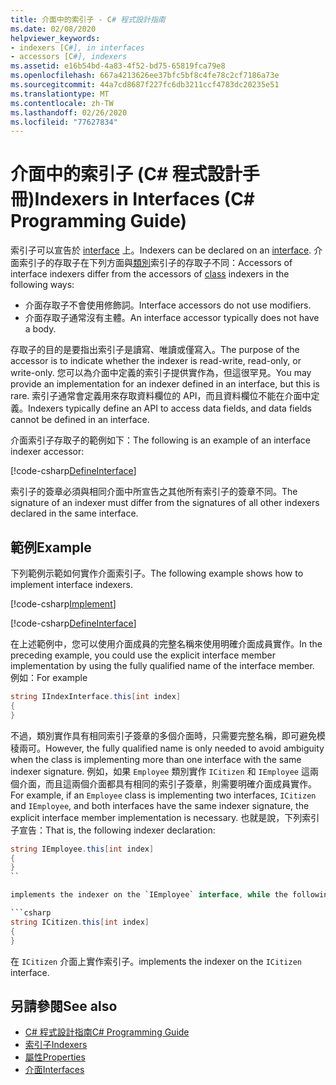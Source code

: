 ```yaml
---
title: 介面中的索引子 - C# 程式設計指南
ms.date: 02/08/2020
helpviewer_keywords:
- indexers [C#], in interfaces
- accessors [C#], indexers
ms.assetid: e16b54bd-4a83-4f52-bd75-65819fca79e8
ms.openlocfilehash: 667a4213626ee37bfc5bf8c4fe78c2cf7186a73e
ms.sourcegitcommit: 44a7cd8687f227fc6db3211ccf4783dc20235e51
ms.translationtype: MT
ms.contentlocale: zh-TW
ms.lasthandoff: 02/26/2020
ms.locfileid: "77627834"
---
```

# <a name="indexers-in-interfaces-c-programming-guide"></a><span data-ttu-id="b2d51-102">介面中的索引子 (C# 程式設計手冊)</span><span class="sxs-lookup"><span data-stu-id="b2d51-102">Indexers in Interfaces (C# Programming Guide)</span></span>

<span data-ttu-id="b2d51-103">索引子可以宣告於 [interface](../../language-reference/keywords/interface.md) 上。</span><span class="sxs-lookup"><span data-stu-id="b2d51-103">Indexers can be declared on an [interface](../../language-reference/keywords/interface.md).</span></span> <span data-ttu-id="b2d51-104">介面索引子的存取子在下列方面與[類別](../../language-reference/keywords/class.md)索引子的存取子不同：</span><span class="sxs-lookup"><span data-stu-id="b2d51-104">Accessors of interface indexers differ from the accessors of [class](../../language-reference/keywords/class.md) indexers in the following ways:</span></span>

- <span data-ttu-id="b2d51-105">介面存取子不會使用修飾詞。</span><span class="sxs-lookup"><span data-stu-id="b2d51-105">Interface accessors do not use modifiers.</span></span>
- <span data-ttu-id="b2d51-106">介面存取子通常沒有主體。</span><span class="sxs-lookup"><span data-stu-id="b2d51-106">An interface accessor typically does not have a body.</span></span>

<span data-ttu-id="b2d51-107">存取子的目的是要指出索引子是讀寫、唯讀或僅寫入。</span><span class="sxs-lookup"><span data-stu-id="b2d51-107">The purpose of the accessor is to indicate whether the indexer is read-write, read-only, or write-only.</span></span> <span data-ttu-id="b2d51-108">您可以為介面中定義的索引子提供實作為，但這很罕見。</span><span class="sxs-lookup"><span data-stu-id="b2d51-108">You may provide an implementation for an indexer defined in an interface, but this is rare.</span></span> <span data-ttu-id="b2d51-109">索引子通常會定義用來存取資料欄位的 API，而且資料欄位不能在介面中定義。</span><span class="sxs-lookup"><span data-stu-id="b2d51-109">Indexers typically define an API to access data fields, and data fields cannot be defined in an interface.</span></span>

<span data-ttu-id="b2d51-110">介面索引子存取子的範例如下：</span><span class="sxs-lookup"><span data-stu-id="b2d51-110">The following is an example of an interface indexer accessor:</span></span>

[!code-csharp[DefineInterface](~/samples/snippets/csharp/interfaces/indexers.cs#DefineIndexer)]

<span data-ttu-id="b2d51-111">索引子的簽章必須與相同介面中所宣告之其他所有索引子的簽章不同。</span><span class="sxs-lookup"><span data-stu-id="b2d51-111">The signature of an indexer must differ from the signatures of all other indexers declared in the same interface.</span></span>

## <a name="example"></a><span data-ttu-id="b2d51-112">範例</span><span class="sxs-lookup"><span data-stu-id="b2d51-112">Example</span></span>

<span data-ttu-id="b2d51-113">下列範例示範如何實作介面索引子。</span><span class="sxs-lookup"><span data-stu-id="b2d51-113">The following example shows how to implement interface indexers.</span></span>

[!code-csharp[Implement](~/samples/snippets/csharp/interfaces/indexers.cs#ImplementInterface)]

[!code-csharp[DefineInterface](~/samples/snippets/csharp/interfaces/indexers.cs#ExampleCode)]

<span data-ttu-id="b2d51-114">在上述範例中，您可以使用介面成員的完整名稱來使用明確介面成員實作。</span><span class="sxs-lookup"><span data-stu-id="b2d51-114">In the preceding example, you could use the explicit interface member implementation by using the fully qualified name of the interface member.</span></span> <span data-ttu-id="b2d51-115">例如：</span><span class="sxs-lookup"><span data-stu-id="b2d51-115">For example</span></span>

```csharp
string IIndexInterface.this[int index]
{
}
```

<span data-ttu-id="b2d51-116">不過，類別實作具有相同索引子簽章的多個介面時，只需要完整名稱，即可避免模稜兩可。</span><span class="sxs-lookup"><span data-stu-id="b2d51-116">However, the fully qualified name is only needed to avoid ambiguity when the class is implementing more than one interface with the same indexer signature.</span></span> <span data-ttu-id="b2d51-117">例如，如果 `Employee` 類別實作 `ICitizen` 和 `IEmployee` 這兩個介面，而且這兩個介面都具有相同的索引子簽章，則需要明確介面成員實作。</span><span class="sxs-lookup"><span data-stu-id="b2d51-117">For example, if an `Employee` class is implementing two interfaces, `ICitizen` and `IEmployee`, and both interfaces have the same indexer signature, the explicit interface member implementation is necessary.</span></span> <span data-ttu-id="b2d51-118">也就是說，下列索引子宣告：</span><span class="sxs-lookup"><span data-stu-id="b2d51-118">That is, the following indexer declaration:</span></span>

```csharp
string IEmployee.this[int index]
{
}
``

implements the indexer on the `IEmployee` interface, while the following declaration:

```csharp
string ICitizen.this[int index]
{
}
```

<span data-ttu-id="b2d51-119">在 `ICitizen` 介面上實作索引子。</span><span class="sxs-lookup"><span data-stu-id="b2d51-119">implements the indexer on the `ICitizen` interface.</span></span>

## <a name="see-also"></a><span data-ttu-id="b2d51-120">另請參閱</span><span class="sxs-lookup"><span data-stu-id="b2d51-120">See also</span></span>

- [<span data-ttu-id="b2d51-121">C# 程式設計指南</span><span class="sxs-lookup"><span data-stu-id="b2d51-121">C# Programming Guide</span></span>](../index.md)
- [<span data-ttu-id="b2d51-122">索引子</span><span class="sxs-lookup"><span data-stu-id="b2d51-122">Indexers</span></span>](./index.md)
- [<span data-ttu-id="b2d51-123">屬性</span><span class="sxs-lookup"><span data-stu-id="b2d51-123">Properties</span></span>](../classes-and-structs/properties.md)
- [<span data-ttu-id="b2d51-124">介面</span><span class="sxs-lookup"><span data-stu-id="b2d51-124">Interfaces</span></span>](../interfaces/index.md)
